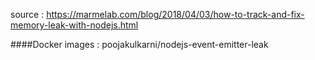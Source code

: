source : https://marmelab.com/blog/2018/04/03/how-to-track-and-fix-memory-leak-with-nodejs.html

####Docker images : poojakulkarni/nodejs-event-emitter-leak
